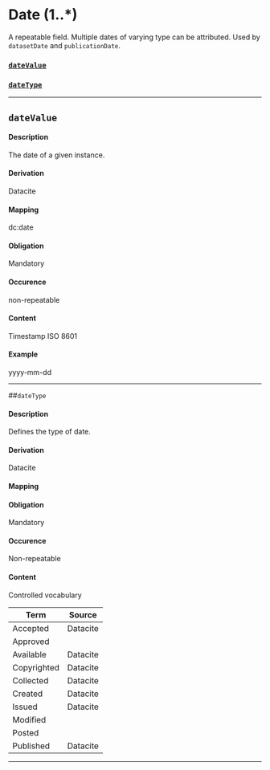 # Date (1..*)
A repeatable field. Multiple dates of varying type can be attributed. Used by `datasetDate` and `publicationDate`.

### [`dateValue`](#datevalue-1)
### [`dateType`](#datetype-1)

------------------

## `dateValue`

#### Description
The date of a given instance. 

#### Derivation
Datacite

#### Mapping
dc:date

#### Obligation	
Mandatory

#### Occurence	
non-repeatable

#### Content 
Timestamp ISO 8601

#### Example
yyyy-mm-dd

------------------

##`dateType`

#### Description
Defines the type of date. 

#### Derivation
Datacite

#### Mapping
 

#### Obligation	
Mandatory

#### Occurence	
Non-repeatable

#### Content 
Controlled vocabulary

Term|Source
----|------
Accepted | Datacite
Approved |
Available | Datacite
Copyrighted | Datacite
Collected | Datacite
Created | Datacite
Issued | Datacite
Modified |
Posted |
Published | Datacite

------------------
